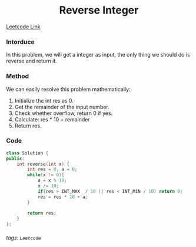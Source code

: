 <center><h1>Reverse Integer</h1></center>

[Leetcode Link](https://leetcode.com/problems/min-stack/submissions/)

### Intorduce
In this problem, we will get a integer as input, the only thing we should do is reverse and return it.

### Method
We can easily resolve this problem mathematically:
1. Initialize the int res as 0.
2. Get the remainder of the input number.
3. Check whether overflow, return 0 if yes. 
4. Calculate: res * 10 + remainder
5. Return res.

### Code
```cpp
class Solution {
public:
    int reverse(int x) {
        int res = 0, a = 0;
        while(x != 0){
            a = x % 10;
            x /= 10;
            if(res > INT_MAX  / 10 || res < INT_MIN / 10) return 0;
            res = res * 10 + a;
        }
        
        return res;    
    }
};
```

###### tags: `Leetcode`
